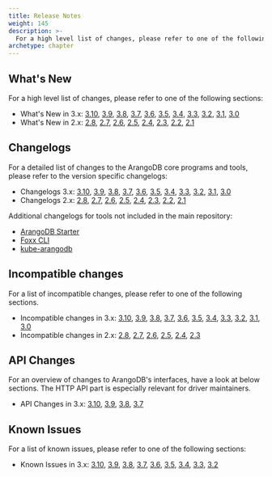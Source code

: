 ```yaml
---
title: Release Notes
weight: 145
description: >-
  For a high level list of changes, please refer to one of the following sections
archetype: chapter
---
```

## What's New

For a high level list of changes, please refer to one of the following sections:

- What's New in 3.x:
  [3.10](version-3.10/whats-new-in-3-10.md),
  [3.9](version-3.9/whats-new-in-3-9.md),
  [3.8](version-3.8/whats-new-in-3-8.md),
  [3.7](version-3.7/whats-new-in-3-7.md),
  [3.6](version-3.6/whats-new-in-3-6.md),
  [3.5](version-3.5/whats-new-in-3-5.md),
  [3.4](version-3.4/whats-new-in-3-4.md),
  [3.3](version-3.3/whats-new-in-3-3.md),
  [3.2](version-3.2/whats-new-in-3-2.md),
  [3.1](version-3.1/whats-new-in-3-1.md),
  [3.0](version-3.0/whats-new-in-3-0.md)
- What's New in 2.x:
  [2.8](version-2.8/whats-new-in-2-8.md),
  [2.7](version-2.7/whats-new-in-2-7.md),
  [2.6](version-2.6/whats-new-in-2-6.md),
  [2.5](version-2.5/whats-new-in-2-5.md),
  [2.4](version-2.4/whats-new-in-2-4.md),
  [2.3](version-2.3/whats-new-in-2-3.md),
  [2.2](version-2.2/whats-new-in-2-2.md),
  [2.1](version-2.1/whats-new-in-2-1.md)

## Changelogs

For a detailed list of changes to the ArangoDB core programs and tools,
please refer to the version specific changelogs:

- Changelogs 3.x:
  [3.10](https://raw.githubusercontent.com/arangodb/arangodb/3.10/CHANGELOG),
  [3.9](https://raw.githubusercontent.com/arangodb/arangodb/3.9/CHANGELOG),
  [3.8](https://raw.githubusercontent.com/arangodb/arangodb/3.8/CHANGELOG),
  [3.7](https://raw.githubusercontent.com/arangodb/arangodb/3.7/CHANGELOG),
  [3.6](https://raw.githubusercontent.com/arangodb/arangodb/3.6/CHANGELOG),
  [3.5](https://raw.githubusercontent.com/arangodb/arangodb/3.5/CHANGELOG),
  [3.4](https://raw.githubusercontent.com/arangodb/arangodb/3.4/CHANGELOG),
  [3.3](https://raw.githubusercontent.com/arangodb/arangodb/3.3/CHANGELOG),
  [3.2](https://raw.githubusercontent.com/arangodb/arangodb/3.2/CHANGELOG),
  [3.1](https://raw.githubusercontent.com/arangodb/arangodb/3.1/CHANGELOG),
  [3.0](https://raw.githubusercontent.com/arangodb/arangodb/3.0/CHANGELOG)
- Changelogs 2.x:
  [2.8](https://raw.githubusercontent.com/arangodb/arangodb/2.8/CHANGELOG),
  [2.7](https://raw.githubusercontent.com/arangodb/arangodb/2.7/CHANGELOG),
  [2.6](https://raw.githubusercontent.com/arangodb/arangodb/2.6/CHANGELOG),
  [2.5](https://raw.githubusercontent.com/arangodb/arangodb/2.5/CHANGELOG),
  [2.4](https://raw.githubusercontent.com/arangodb/arangodb/2.4/CHANGELOG),
  [2.3](https://raw.githubusercontent.com/arangodb/arangodb/2.3/CHANGELOG),
  [2.2](https://raw.githubusercontent.com/arangodb/arangodb/2.2/CHANGELOG),
  [2.1](https://raw.githubusercontent.com/arangodb/arangodb/2.1/CHANGELOG)

Additional changelogs for tools not included in the main repository:

- [ArangoDB Starter](https://github.com/arangodb-helper/arangodb/blob/master/CHANGELOG.md)
- [Foxx CLI](https://github.com/arangodb/foxx-cli/blob/main/CHANGELOG.md)
- [kube-arangodb](https://github.com/arangodb/kube-arangodb/blob/master/CHANGELOG.md)

## Incompatible changes

For a list of incompatible changes, please refer to one of the following sections.

- Incompatible changes in 3.x:
  [3.10](version-3.10/incompatible-changes-in-3-10.md),
  [3.9](version-3.9/incompatible-changes-in-3-9.md),
  [3.8](version-3.8/incompatible-changes-in-3-8.md),
  [3.7](version-3.7/incompatible-changes-in-3-7.md),
  [3.6](version-3.6/incompatible-changes-in-3-6.md),
  [3.5](version-3.5/incompatible-changes-in-3-5.md),
  [3.4](version-3.4/incompatible-changes-in-3-4.md),
  [3.3](version-3.3/incompatible-changes-in-3-3.md),
  [3.2](version-3.2/incompatible-changes-in-3-2.md),
  [3.1](version-3.1/incompatible-changes-in-3-1.md),
  [3.0](version-3.0/incompatible-changes-in-3-0.md)
- Incompatible changes in 2.x:
  [2.8](version-2.8/incompatible-changes-in-2-8.md),
  [2.7](version-2.7/incompatible-changes-in-2-7.md),
  [2.6](version-2.6/incompatible-changes-in-2-6.md),
  [2.5](version-2.5/incompatible-changes-in-2-5.md),
  [2.4](version-2.4/incompatible-changes-in-2-4.md),
  [2.3](version-2.3/incompatible-changes-in-2-3.md)

## API Changes

For an overview of changes to ArangoDB's interfaces, have a look at below
sections. The HTTP API part is especially relevant for driver maintainers.

- API Changes in 3.x:
  [3.10](version-3.10/api-changes-in-3-10.md),
  [3.9](version-3.9/api-changes-in-3-9.md),
  [3.8](version-3.8/api-changes-in-3-8.md),
  [3.7](version-3.7/api-changes-in-3-7.md)

## Known Issues

For a list of known issues, please refer to one of the following sections:

- Known Issues in 3.x:
  [3.10](version-3.10/known-issues-in-3-10.md),
  [3.9](version-3.9/known-issues-in-3-9.md),
  [3.8](version-3.8/known-issues-in-3-8.md),
  [3.7](version-3.7/known-issues-in-3-7.md),
  [3.6](version-3.6/known-issues-in-3-6.md),
  [3.5](version-3.5/known-issues-in-3-5.md),
  [3.4](version-3.4/known-issues-in-3-4.md),
  [3.3](version-3.3/known-issues-in-3-3.md),
  [3.2](version-3.2/known-issues-in-3-2.md)
